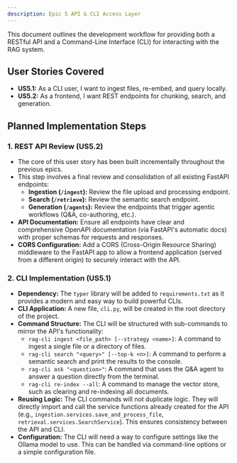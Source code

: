 ```yaml
---
description: Epic 5 API & CLI Access Layer
---
```


This document outlines the development workflow for providing both a RESTful API and a Command-Line Interface (CLI) for interacting with the RAG system.

## User Stories Covered

- **US5.1:** As a CLI user, I want to ingest files, re-embed, and query locally.
- **US5.2:** As a frontend, I want REST endpoints for chunking, search, and generation.

## Planned Implementation Steps

### 1. REST API Review (US5.2)

- The core of this user story has been built incrementally throughout the previous epics.
- This step involves a final review and consolidation of all existing FastAPI endpoints:
  - **Ingestion (`/ingest`):** Review the file upload and processing endpoint.
  - **Search (`/retrieve`):** Review the semantic search endpoint.
  - **Generation (`/agents`):** Review the endpoints that trigger agentic workflows (Q&A, co-authoring, etc.).
- **API Documentation:** Ensure all endpoints have clear and comprehensive OpenAPI documentation (via FastAPI's automatic docs) with proper schemas for requests and responses.
- **CORS Configuration:** Add a CORS (Cross-Origin Resource Sharing) middleware to the FastAPI app to allow a frontend application (served from a different origin) to securely interact with the API.

### 2. CLI Implementation (US5.1)

- **Dependency:** The `typer` library will be added to `requirements.txt` as it provides a modern and easy way to build powerful CLIs.
- **CLI Application:** A new file, `cli.py`, will be created in the root directory of the project.
- **Command Structure:** The CLI will be structured with sub-commands to mirror the API's functionality:
  - `rag-cli ingest <file_path> [--strategy <name>]`: A command to ingest a single file or a directory of files.
  - `rag-cli search "<query>" [--top-k <n>]`: A command to perform a semantic search and print the results to the console.
  - `rag-cli ask "<question>"`: A command that uses the Q&A agent to answer a question directly from the terminal.
  - `rag-cli re-index --all`: A command to manage the vector store, such as clearing and re-indexing all documents.
- **Reusing Logic:** The CLI commands will not duplicate logic. They will directly import and call the service functions already created for the API (e.g., `ingestion.services.save_and_process_file`, `retrieval.services.SearchService`). This ensures consistency between the API and CLI.
- **Configuration:** The CLI will need a way to configure settings like the Ollama model to use. This can be handled via command-line options or a simple configuration file.
